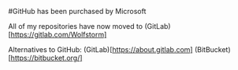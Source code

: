 #GitHub has been purchased by Microsoft

All of my repositories have now moved to (GitLab)[https://gitlab.com/Wolfstorm]

Alternatives to GitHub:
(GitLab)[https://about.gitlab.com]
(BitBucket)[https://bitbucket.org/]